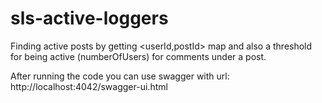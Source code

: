 # sls-active-loggers
Finding active posts by getting <userId,postId> map  and also a threshold for being active (numberOfUsers) for comments under a post.

After running the code you can use swagger with url: http://localhost:4042/swagger-ui.html
